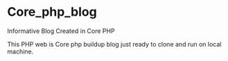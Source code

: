 # Core_php_blog
Informative Blog Created in Core PHP

This PHP web is Core php buildup blog just ready to clone and run on local machine. 
